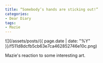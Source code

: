 ```yaml
---
title: “Somebody’s hands are sticking out!”
categories:
- Dear Diary
tags:
- Mazie
---
```


![](/assets/posts/{{ page.date | date: "%Y" }}/f511d8dcfb5cb63e7ca462852746e10c.png)
  



Mazie's reaction to some interesting art.

